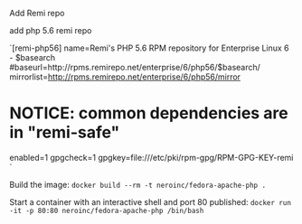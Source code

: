 Add Remi repo

add php 5.6 remi repo

`[remi-php56]
name=Remi's PHP 5.6 RPM repository for Enterprise Linux 6 - $basearch
#baseurl=http://rpms.remirepo.net/enterprise/6/php56/$basearch/
mirrorlist=http://rpms.remirepo.net/enterprise/6/php56/mirror
# NOTICE: common dependencies are in "remi-safe"
enabled=1
gpgcheck=1
gpgkey=file:///etc/pki/rpm-gpg/RPM-GPG-KEY-remi `

Build the image:
`docker build --rm -t neroinc/fedora-apache-php .`

Start a container with an interactive shell and port 80 published:
`docker run -it -p 80:80 neroinc/fedora-apache-php /bin/bash`